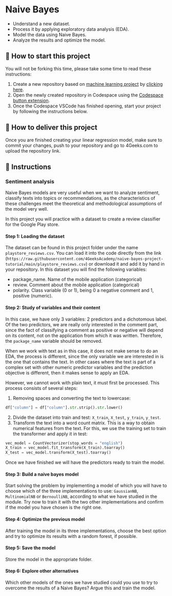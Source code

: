 <!-- hide -->
# Naive Bayes
<!-- endhide -->

- Understand a new dataset.
- Process it by applying exploratory data analysis (EDA).
- Model the data using Naive Bayes.
- Analyze the results and optimize the model.

## 🌱  How to start this project

You will not be forking this time, please take some time to read these instructions:

1. Create a new repository based on [machine learning project](https://github.com/4GeeksAcademy/machine-learning-python-template/generate) by [clicking here](https://github.com/4GeeksAcademy/machine-learning-python-template).
2. Open the newly created repository in Codespace using the [Codespace button extension](https://docs.github.com/en/codespaces/developing-in-codespaces/creating-a-codespace-for-a-repository#creating-a-codespace-for-a-repository).
3. Once the Codespace VSCode has finished opening, start your project by following the instructions below.

## 🚛 How to deliver this project

Once you are finished creating your linear regression model, make sure to commit your changes, push to your repository and go to 4Geeks.com to upload the repository link.

## 📝 Instructions

### Sentiment analysis

Naive Bayes models are very useful when we want to analyze sentiment, classify texts into topics or recommendations, as the characteristics of these challenges meet the theoretical and methodological assumptions of the model very well.

In this project you will practice with a dataset to create a review classifier for the Google Play store.

#### Step 1: Loading the dataset

The dataset can be found in this project folder under the name `playstore_reviews.csv`. You can load it into the code directly from the link (`https://raw.githubusercontent.com/4GeeksAcademy/naive-bayes-project-tutorial/main/playstore_reviews.csv`) or download it and add it by hand in your repository. In this dataset you will find the following variables:

- package_name. Name of the mobile application (categorical)
- review. Comment about the mobile application (categorical)
- polarity. Class variable (0 or 1), being 0 a negative comment and 1, positive (numeric).

#### Step 2: Study of variables and their content

In this case, we have only 3 variables: 2 predictors and a dichotomous label. Of the two predictors, we are really only interested in the comment part, since the fact of classifying a comment as positive or negative will depend on its content, not on the application from which it was written. Therefore, the `package_name` variable should be removed.

When we work with text as in this case, it does not make sense to do an EDA, the process is different, since the only variable we are interested in is the one that contains the text. In other cases where the text is part of a complex set with other numeric predictor variables and the prediction objective is different, then it makes sense to apply an EDA.

However, we cannot work with plain text, it must first be processed. This process consists of several steps:

1. Removing spaces and converting the text to lowercase:
```py
df["column"] = df["column"].str.strip().str.lower()
```
2. Divide the dataset into train and test: `X_train`, `X_test`, `y_train`, `y_test`.
3. Transform the text into a word count matrix. This is a way to obtain numerical features from the text. For this, we use the training set to train the transformer and apply it in test:
```py
vec_model = CountVectorizer(stop_words = "english")
X_train = vec_model.fit_transform(X_train).toarray()
X_test = vec_model.transform(X_test).toarray()
```

Once we have finished we will have the predictors ready to train the model.

#### Step 3: Build a naive bayes model

Start solving the problem by implementing a model of which you will have to choose which of the three implementations to use: `GaussianNB`, `MultinomialNB` or `BernoulliNB`, according to what we have studied in the module. Try now to train it with the two other implementations and confirm if the model you have chosen is the right one.

#### Step 4: Optimize the previous model

After training the model in its three implementations, choose the best option and try to optimize its results with a random forest, if possible.

#### Step 5: Save the model

Store the model in the appropriate folder.

#### Step 6: Explore other alternatives

Which other models of the ones we have studied could you use to try to overcome the results of a Naive Bayes? Argue this and train the model.